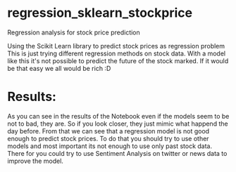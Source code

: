# regression_sklearn_stockprice
 Regression analysis for stock price prediction
 
Using the Scikit Learn library to predict stock prices as regression problem This is just trying different regression methods on stock data. With a model like this it's not possible to predict the future of the stock marked. If it would be that easy we all would be rich :D

# Results:
As you can see in the results of the Notebook even if the models seem to be not to bad, they are. So if you look closer, they just mimic what happend the day before. From that we can see that a regression model is not good enough to predict stock prices. To do that you should try to use other models and most important its not enough to use only past stock data. There for you could try to use Sentiment Analysis on twitter or news data to improve the model.

